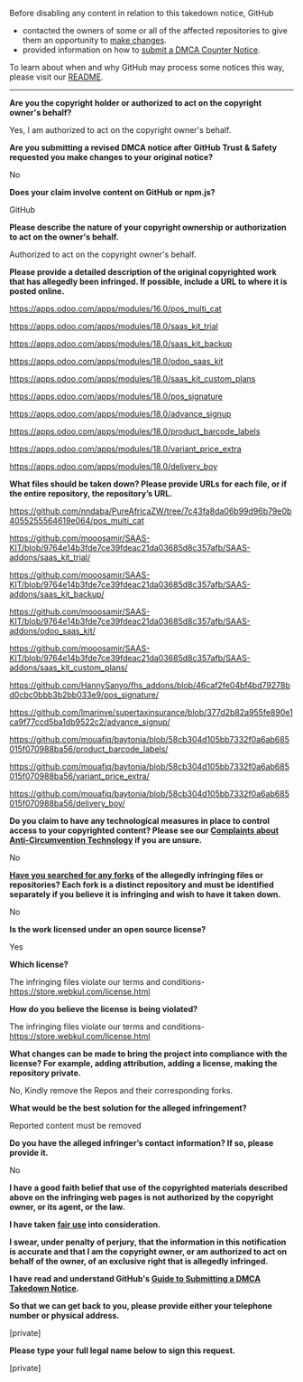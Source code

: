 Before disabling any content in relation to this takedown notice, GitHub
- contacted the owners of some or all of the affected repositories to give them an opportunity to [make changes](https://docs.github.com/en/github/site-policy/dmca-takedown-policy#a-how-does-this-actually-work).
- provided information on how to [submit a DMCA Counter Notice](https://docs.github.com/en/articles/guide-to-submitting-a-dmca-counter-notice).

To learn about when and why GitHub may process some notices this way, please visit our [README](https://github.com/github/dmca/blob/master/README.md#anatomy-of-a-takedown-notice).

---

**Are you the copyright holder or authorized to act on the copyright owner's behalf?**

Yes, I am authorized to act on the copyright owner's behalf.

**Are you submitting a revised DMCA notice after GitHub Trust & Safety requested you make changes to your original notice?**

No

**Does your claim involve content on GitHub or npm.js?**

GitHub

**Please describe the nature of your copyright ownership or authorization to act on the owner's behalf.**

Authorized to act on the copyright owner's behalf.

**Please provide a detailed description of the original copyrighted work that has allegedly been infringed. If possible, include a URL to where it is posted online.**

https://apps.odoo.com/apps/modules/16.0/pos_multi_cat

https://apps.odoo.com/apps/modules/18.0/saas_kit_trial

https://apps.odoo.com/apps/modules/18.0/saas_kit_backup

https://apps.odoo.com/apps/modules/18.0/odoo_saas_kit

https://apps.odoo.com/apps/modules/18.0/saas_kit_custom_plans

https://apps.odoo.com/apps/modules/18.0/pos_signature

https://apps.odoo.com/apps/modules/18.0/advance_signup

https://apps.odoo.com/apps/modules/18.0/product_barcode_labels

https://apps.odoo.com/apps/modules/18.0/variant_price_extra

https://apps.odoo.com/apps/modules/18.0/delivery_boy

**What files should be taken down? Please provide URLs for each file, or if the entire repository, the repository’s URL.**

https://github.com/nndaba/PureAfricaZW/tree/7c43fa8da06b99d96b79e0b4055255564619e064/pos_multi_cat

https://github.com/mooosamir/SAAS-KIT/blob/9764e14b3fde7ce39fdeac21da03685d8c357afb/SAAS-addons/saas_kit_trial/

https://github.com/mooosamir/SAAS-KIT/blob/9764e14b3fde7ce39fdeac21da03685d8c357afb/SAAS-addons/saas_kit_backup/

https://github.com/mooosamir/SAAS-KIT/blob/9764e14b3fde7ce39fdeac21da03685d8c357afb/SAAS-addons/odoo_saas_kit/

https://github.com/mooosamir/SAAS-KIT/blob/9764e14b3fde7ce39fdeac21da03685d8c357afb/SAAS-addons/saas_kit_custom_plans/

https://github.com/HannySanyo/fhs_addons/blob/46caf2fe04bf4bd79278bd0cbc0bbb3b2bb033e9/pos_signature/

https://github.com/lmarinve/supertaxinsurance/blob/377d2b82a955fe890e1ca9f77ccd5ba1db9522c2/advance_signup/

https://github.com/mouafiq/baytonia/blob/58cb304d105bb7332f0a6ab685015f070988ba56/product_barcode_labels/

https://github.com/mouafiq/baytonia/blob/58cb304d105bb7332f0a6ab685015f070988ba56/variant_price_extra/

https://github.com/mouafiq/baytonia/blob/58cb304d105bb7332f0a6ab685015f070988ba56/delivery_boy/

**Do you claim to have any technological measures in place to control access to your copyrighted content? Please see our <a href="https://docs.github.com/articles/guide-to-submitting-a-dmca-takedown-notice#complaints-about-anti-circumvention-technology">Complaints about Anti-Circumvention Technology</a> if you are unsure.**

No

**<a href="https://docs.github.com/articles/dmca-takedown-policy#b-what-about-forks-or-whats-a-fork">Have you searched for any forks</a> of the allegedly infringing files or repositories? Each fork is a distinct repository and must be identified separately if you believe it is infringing and wish to have it taken down.**

No

**Is the work licensed under an open source license?**

Yes

**Which license?**

The infringing files violate our terms and conditions- https://store.webkul.com/license.html

**How do you believe the license is being violated?**

The infringing files violate our terms and conditions- https://store.webkul.com/license.html

**What changes can be made to bring the project into compliance with the license? For example, adding attribution, adding a license, making the repository private.**

No, Kindly remove the Repos and their corresponding forks.

**What would be the best solution for the alleged infringement?**

Reported content must be removed

**Do you have the alleged infringer’s contact information? If so, please provide it.**

No

**I have a good faith belief that use of the copyrighted materials described above on the infringing web pages is not authorized by the copyright owner, or its agent, or the law.**

**I have taken <a href="https://www.lumendatabase.org/topics/22">fair use</a> into consideration.**

**I swear, under penalty of perjury, that the information in this notification is accurate and that I am the copyright owner, or am authorized to act on behalf of the owner, of an exclusive right that is allegedly infringed.**

**I have read and understand GitHub's <a href="https://docs.github.com/articles/guide-to-submitting-a-dmca-takedown-notice/">Guide to Submitting a DMCA Takedown Notice</a>.**

**So that we can get back to you, please provide either your telephone number or physical address.**

[private]

**Please type your full legal name below to sign this request.**

[private]
